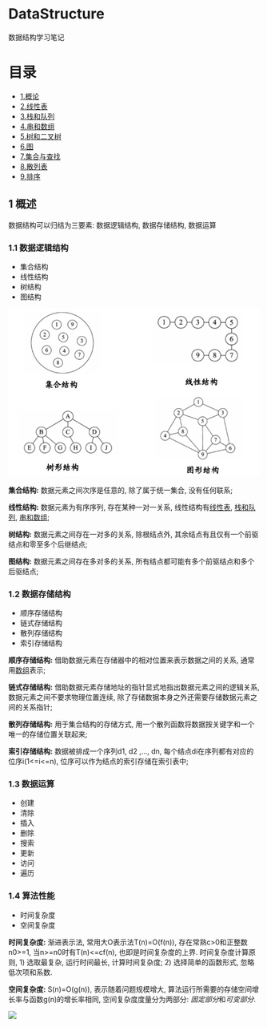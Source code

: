 # DataStructure
数据结构学习笔记

# 目录

<!-- MarkdownTOC depth=4 -->

- [1.概论](#Introduction)
- [2.线性表](src/LinearList/LinearList.md)
- [3.栈和队列](src/StackQueue/StackQueue.md)
- [4.串和数组](src/StringArray/StringArray.md)
- [5.树和二叉树](src/TreeBinarytree/TreeBinarytree.md)
- [6.图](src/Graph/Graph.md)
- [7.集合与查找](src/SetSearch/SetSearch.md)
- [8.散列表](src/Hashtable/Hashtable.md)
- [9.排序](src/Sorting/Sorting.md)

<a name="Introduction"></a>

## 1 概述

数据结构可以归结为三要素: 数据逻辑结构, 数据存储结构, 数据运算

### 1.1 数据逻辑结构

- 集合结构
- 线性结构
- 树结构
- 图结构

![](img/img0.png)

**集合结构:** 数据元素之间次序是任意的, 除了属于统一集合, 没有任何联系;

**线性结构:** 数据元素为有序序列, 存在某种一对一关系, 线性结构有[线性表](#LinearList), [栈和队列](#StackQueue), [串和数组](#StringArray);

**树结构:** 数据元素之间存在一对多的关系, 除根结点外, 其余结点有且仅有一个前驱结点和零至多个后继结点;

**图结构:** 数据元素之间存在多对多的关系, 所有结点都可能有多个前驱结点和多个后驱结点;

### 1.2 数据存储结构

- 顺序存储结构
- 链式存储结构
- 散列存储结构
- 索引存储结构

**顺序存储结构:** 借助数据元素在存储器中的相对位置来表示数据之间的关系, 通常用[数组](#StringArray)表示;

**链式存储结构:** 借助数据元素存储地址的指针显式地指出数据元素之间的逻辑关系, 数据元素之间不要求物理位置连续, 除了存储数据本身之外还需要存储数据元素之间的关系指针;

**散列存储结构:** 用于集合结构的存储方式, 用一个散列函数将数据按关键字和一个唯一的存储位置关联起来;

**索引存储结构:** 数据被排成一个序列d1, d2 ,..., dn, 每个结点di在序列都有对应的位序i(1<=i<=n), 位序可以作为结点的索引存储在索引表中;

### 1.3 数据运算

- 创建
- 清除
- 插入
- 删除
- 搜索
- 更新
- 访问
- 遍历

### 1.4 算法性能

- 时间复杂度
- 空间复杂度

**时间复杂度:** 渐进表示法, 常用大O表示法T(n)=O(f(n)), 存在常熟c>0和正整数n0>=1, 当n>=n0时有T(n)<=cf(n), 也即是时间复杂度的上界.
时间复杂度计算原则, 1) 选取最复杂, 运行时间最长, 计算时间复杂度; 2) 选择简单的函数形式, 忽略低次项和系数.

**空间复杂度:** S(n)=O(g(n)), 表示随着问题规模增大, 算法运行所需要的存储空间增长率与函数g(n)的增长率相同, 空间复杂度度量分为两部分: *固定部分*和*可变部分*.

![](img/img1.png)